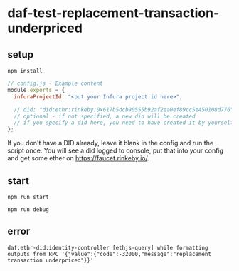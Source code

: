 # daf-test-replacement-transaction-underpriced

## setup

```
npm install
```

```js
// config.js - Example content
module.exports = {
  infuraProjectId: "<put your Infura project id here>",

  // did: "did:ethr:rinkeby:0x617b5dcb90555b92af2ea0ef89cc5e450108d776",
  // optional - if not specified, a new did will be created
  // if you specify a did here, you need to have created it by yourself -> you need the private key
};
```

If you don't have a DID already, leave it blank in the config and run the script once.
You will see a did logged to console, put that into your config and get some ether on https://faucet.rinkeby.io/.

## start

```
npm run start
```

```
npm run debug
```

## error

```
daf:ethr-did:identity-controller [ethjs-query] while formatting outputs from RPC '{"value":{"code":-32000,"message":"replacement transaction underpriced"}}'
```
